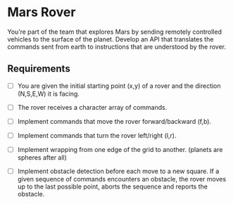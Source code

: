 # Mars Rover

You’re part of the team that explores Mars by sending remotely controlled vehicles to the surface of the planet. Develop an API that translates the commands sent from earth to instructions that are understood by the rover.

## Requirements

- [ ] You are given the initial starting point (x,y) of a rover and the direction (N,S,E,W) it is facing.
- [ ] The rover receives a character array of commands.
- [ ] Implement commands that move the rover forward/backward (f,b).
- [ ] Implement commands that turn the rover left/right (l,r).
- [ ] Implement wrapping from one edge of the grid to another. (planets are spheres after all)
- [ ] Implement obstacle detection before each move to a new square. If a given sequence of commands encounters an obstacle, the rover moves up to the last possible point, aborts the sequence and reports the obstacle.


